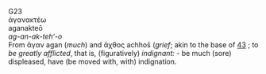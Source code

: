 G23  
ἀγανακτέω  
aganakteō  
*ag-an-ak-teh‘-o*  
From ἄγαν agan (*much*) and ἄχθος achhos̄ (*grief*; akin to the base of
[43](g0043) ; to *be* *greatly* *afflicted*, that is, (figuratively)
*indignant:* - be much (sore) displeased, have (be moved with, with)
indignation.  
